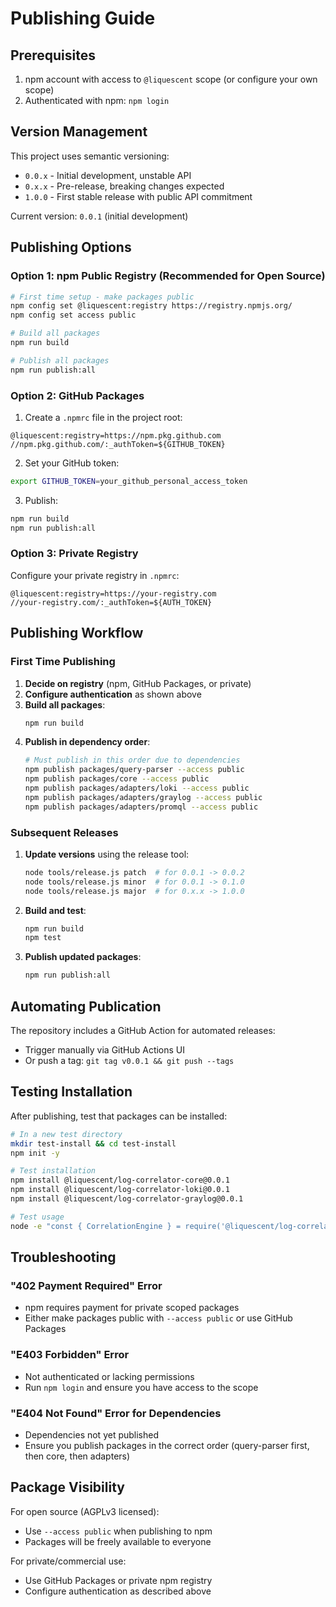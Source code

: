 # Publishing Guide

## Prerequisites

1. npm account with access to `@liquescent` scope (or configure your own scope)
2. Authenticated with npm: `npm login`

## Version Management

This project uses semantic versioning:
- `0.0.x` - Initial development, unstable API
- `0.x.x` - Pre-release, breaking changes expected  
- `1.0.0` - First stable release with public API commitment

Current version: `0.0.1` (initial development)

## Publishing Options

### Option 1: npm Public Registry (Recommended for Open Source)

```bash
# First time setup - make packages public
npm config set @liquescent:registry https://registry.npmjs.org/
npm config set access public

# Build all packages
npm run build

# Publish all packages
npm run publish:all
```

### Option 2: GitHub Packages

1. Create a `.npmrc` file in the project root:
```
@liquescent:registry=https://npm.pkg.github.com
//npm.pkg.github.com/:_authToken=${GITHUB_TOKEN}
```

2. Set your GitHub token:
```bash
export GITHUB_TOKEN=your_github_personal_access_token
```

3. Publish:
```bash
npm run build
npm run publish:all
```

### Option 3: Private Registry

Configure your private registry in `.npmrc`:
```
@liquescent:registry=https://your-registry.com
//your-registry.com/:_authToken=${AUTH_TOKEN}
```

## Publishing Workflow

### First Time Publishing

1. **Decide on registry** (npm, GitHub Packages, or private)
2. **Configure authentication** as shown above
3. **Build all packages**:
   ```bash
   npm run build
   ```
4. **Publish in dependency order**:
   ```bash
   # Must publish in this order due to dependencies
   npm publish packages/query-parser --access public
   npm publish packages/core --access public
   npm publish packages/adapters/loki --access public
   npm publish packages/adapters/graylog --access public
   npm publish packages/adapters/promql --access public
   ```

### Subsequent Releases

1. **Update versions** using the release tool:
   ```bash
   node tools/release.js patch  # for 0.0.1 -> 0.0.2
   node tools/release.js minor  # for 0.0.1 -> 0.1.0
   node tools/release.js major  # for 0.x.x -> 1.0.0
   ```

2. **Build and test**:
   ```bash
   npm run build
   npm test
   ```

3. **Publish updated packages**:
   ```bash
   npm run publish:all
   ```

## Automating Publication

The repository includes a GitHub Action for automated releases:
- Trigger manually via GitHub Actions UI
- Or push a tag: `git tag v0.0.1 && git push --tags`

## Testing Installation

After publishing, test that packages can be installed:

```bash
# In a new test directory
mkdir test-install && cd test-install
npm init -y

# Test installation
npm install @liquescent/log-correlator-core@0.0.1
npm install @liquescent/log-correlator-loki@0.0.1
npm install @liquescent/log-correlator-graylog@0.0.1

# Test usage
node -e "const { CorrelationEngine } = require('@liquescent/log-correlator-core'); console.log('Success!')"
```

## Troubleshooting

### "402 Payment Required" Error
- npm requires payment for private scoped packages
- Either make packages public with `--access public` or use GitHub Packages

### "E403 Forbidden" Error  
- Not authenticated or lacking permissions
- Run `npm login` and ensure you have access to the scope

### "E404 Not Found" Error for Dependencies
- Dependencies not yet published
- Ensure you publish packages in the correct order (query-parser first, then core, then adapters)

## Package Visibility

For open source (AGPLv3 licensed):
- Use `--access public` when publishing to npm
- Packages will be freely available to everyone

For private/commercial use:
- Use GitHub Packages or private npm registry
- Configure authentication as described above